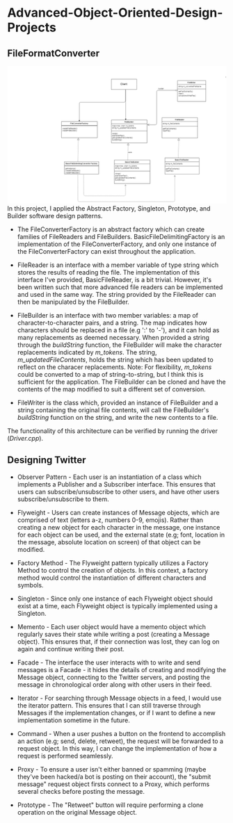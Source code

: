 # Advanced-Object-Oriented-Design-Projects

## FileFormatConverter ##
![alt text](https://github.com/danielenricocahall/Advanced-Object-Oriented-Design-Projects/blob/master/FileFormatConverter/Quiz1-FileConverter.png)
In this project, I applied the Abstract Factory, Singleton, Prototype, and Builder software design patterns. 


* The FileConverterFactory is an abstract factory which can create families of FileReaders and FileBuilders. BasicFileDelimitingFactory is an implementation of the FileConverterFactory, and only one instance of the FileConverterFactory can exist throughout the application.

* FileReader is an interface with a member variable of type string which stores the results of reading the file. The implementation of this interface I've provided, BasicFileReader, is a bit trivial. However, it's been written such that more advanced file readers can be implemented and used in the same way. The string provided by the FileReader can then be manipulated by the FileBuilder.

* FileBuilder is an interface with two member variables: a map of character-to-character pairs, and a string. The map indicates how characters should be replaced in a file (e.g ':' to '-'), and it can hold as many replacements as deemed necessary. When provided a string through the *buildString* function, the FileBuilder will make the  character replacements indicated by *m_tokens*. The string, *m_updatedFileContents*, holds the string which has been updated to reflect on the characer replacements. Note: For flexibility, *m_tokens* could be converted to a map of string-to-string, but I think this is sufficient for the application. The FileBuilder can be cloned and have the contents of the map modified to suit a different set of conversion.

* FileWriter is the class which, provided an instance of FileBuilder and a string containing the original file contents, will call the FileBuilder's *buildString* function on the string, and write the new contents to a file. 

The functionality of this architecture can be verified by running the driver (*Driver.cpp*). 


## Designing Twitter ##

* Observer Pattern - Each user is an instantiation of a class which implements a Publisher and a Subscriber interface. This ensures that users can subscribe/unsubscribe to other users, and have other users subscribe/unsubscribe to them.

* Flyweight - Users can create instances of Message objects, which are comprised of text (letters a-z, numbers 0-9, emojis). Rather than creating a new object for each character in the message, one instance for each object can be used, and the external state (e.g; font, location in the message, absolute location on screen) of that object can be modified.

* Factory Method - The Flyweight pattern typically utilizes a Factory Method to control the creation of objects. In this context, a factory method would control the instantiation of different characters and symbols.

* Singleton - Since only one instance of each Flyweight object should exist at a time, each Flyweight object is typically implemented using a Singleton.

* Memento - Each user object would have a memento object which regularly saves their state while writing a post (creating a Message object). This ensures that, if their connection was lost, they can log on again and continue writing their post.

* Facade - The interface the user interacts with to write and send messages is a Facade - it hides the details of creating and modifying the Message object, connecting to the Twitter servers, and posting the message in chronological order along with other users in their feed. 

* Iterator - For searching through Message objects in a feed, I would use the iterator pattern. This ensures that I can still traverse through Messages if the implementation changes, or if I want to define a new implementation sometime in the future.

* Command - When a user pushes a button on the frontend to accomplish an action (e.g; send, delete, retweet), the request will be forwarded to a request object. In this way, I can change the implementation of how a request is performed seamlessly. 

* Proxy - To ensure a user isn't either banned or spamming (maybe they've been hacked/a bot is posting on their account), the "submit message" request object firsts connect to a Proxy, which performs several checks before posting the message.

* Prototype - The "Retweet" button will require performing a clone operation on the original Message object. 


